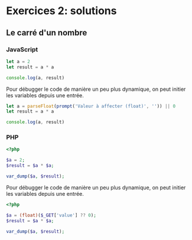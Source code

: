# Exercices 2: solutions

## Le carré d'un nombre

### JavaScript

```javascript
let a = 2
let result = a * a

console.log(a, result)
```

Pour débugger le code de manière un peu plus dynamique, on peut initier les variables depuis une entrée.

```javascript
let a = parseFloat(prompt('Valeur à affecter (float)', '')) || 0
let result = a * a

console.log(a, result)
```

### PHP

```php
<?php

$a = 2;
$result = $a * $a;

var_dump($a, $result);
```

Pour débugger le code de manière un peu plus dynamique, on peut initier les variables depuis une entrée.

```php
<?php

$a = (float)($_GET['value'] ?? 0);
$result = $a * $a;

var_dump($a, $result);
```